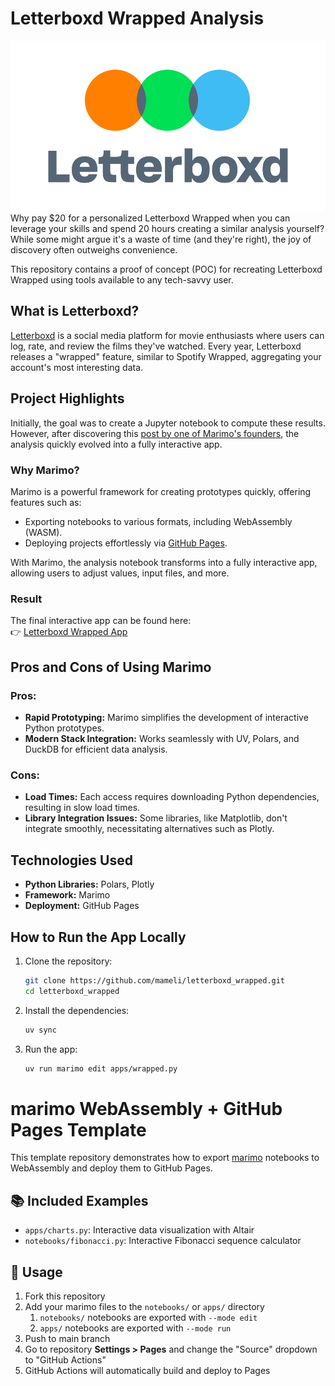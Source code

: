 # Letterboxd Wrapped Analysis

![](imgs/letterboxd.png)
Why pay $20 for a personalized Letterboxd Wrapped when you can leverage your skills and spend 20 hours creating a similar analysis yourself? While some might argue it's a waste of time (and they're right), the joy of discovery often outweighs convenience.

This repository contains a proof of concept (POC) for recreating Letterboxd Wrapped using tools available to any tech-savvy user.

## What is Letterboxd?

[Letterboxd](https://letterboxd.com/) is a social media platform for movie enthusiasts where users can log, rate, and review the films they've watched. Every year, Letterboxd releases a "wrapped" feature, similar to Spotify Wrapped, aggregating your account's most interesting data.

## Project Highlights

Initially, the goal was to create a Jupyter notebook to compute these results. However, after discovering this [post by one of Marimo's founders](https://www.linkedin.com/posts/akshayka_marimo-notebooks-query-polars-dataframes-activity-7279937560934526976-fZqG?utm_source=share&utm_medium=member_desktop), the analysis quickly evolved into a fully interactive app.

### Why Marimo?

Marimo is a powerful framework for creating prototypes quickly, offering features such as:
- Exporting notebooks to various formats, including WebAssembly (WASM).
- Deploying projects effortlessly via [GitHub Pages](https://github.com/marimo-team/marimo-gh-pages-template).

With Marimo, the analysis notebook transforms into a fully interactive app, allowing users to adjust values, input files, and more.

### Result

The final interactive app can be found here:  
👉 [Letterboxd Wrapped App](https://mameli.github.io/letterboxd_wrapped/)

## Pros and Cons of Using Marimo

### Pros:
- **Rapid Prototyping:** Marimo simplifies the development of interactive Python prototypes.
- **Modern Stack Integration:** Works seamlessly with UV, Polars, and DuckDB for efficient data analysis.

### Cons:
- **Load Times:** Each access requires downloading Python dependencies, resulting in slow load times.
- **Library Integration Issues:** Some libraries, like Matplotlib, don't integrate smoothly, necessitating alternatives such as Plotly.

## Technologies Used

- **Python Libraries:** Polars, Plotly
- **Framework:** Marimo
- **Deployment:** GitHub Pages

## How to Run the App Locally

1. Clone the repository:
   ```bash
   git clone https://github.com/mameli/letterboxd_wrapped.git
   cd letterboxd_wrapped
   ```

2. Install the dependencies:
   ```bash
   uv sync
   ```

3. Run the app:
   ```bash
   uv run marimo edit apps/wrapped.py 
   ```
# marimo WebAssembly + GitHub Pages Template

This template repository demonstrates how to export [marimo](https://marimo.io) notebooks to WebAssembly and deploy them to GitHub Pages.

## 📚 Included Examples

- `apps/charts.py`: Interactive data visualization with Altair
- `notebooks/fibonacci.py`: Interactive Fibonacci sequence calculator

## 🚀 Usage

1. Fork this repository
2. Add your marimo files to the `notebooks/` or `apps/` directory
   1. `notebooks/` notebooks are exported with `--mode edit`
   2. `apps/` notebooks are exported with `--mode run`
3. Push to main branch
4. Go to repository **Settings > Pages** and change the "Source" dropdown to "GitHub Actions"
5. GitHub Actions will automatically build and deploy to Pages

